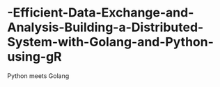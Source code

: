 # -Efficient-Data-Exchange-and-Analysis-Building-a-Distributed-System-with-Golang-and-Python-using-gR
Python meets Golang
